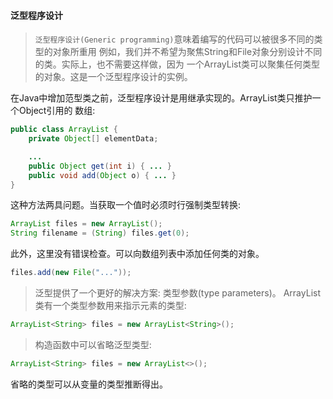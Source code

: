 #### 泛型程序设计
> `泛型程序设计(Generic programming)`意味着编写的代码可以被很多不同的类型的对象所重用
例如，我们并不希望为聚焦String和File对象分别设计不同的类。实际上，也不需要这样做，因为
一个ArrayList类可以聚集任何类型的对象。这是一个泛型程序设计的实例。

在Java中增加范型类之前，泛型程序设计是用继承实现的。ArrayList类只推护一个Object引用的
数组:
```java
public class ArrayList {
	private Object[] elementData;

	...
	public Object get(int i) { ... }
	public void add(Object o) { ... }
}
```
这种方法两具问题。当获取一个值时必须时行强制类型转换:
```java
ArrayList files = new ArrayList();
String filename = (String) files.get(0);
```
此外，这里没有错误检查。可以向数组列表中添加任何类的对象。
```java
files.add(new File("..."));
```

> 泛型提供了一个更好的解决方案: 类型参数(type parameters)。
ArrayList类有一个类型参数用来指示元素的类型:
```java
ArrayList<String> files = new ArrayList<String>();
```

> 构造函数中可以省略泛型类型:
```java
ArrayList<String> files = new ArrayList<>();
```
省略的类型可以从变量的类型推断得出。
